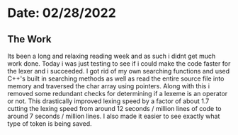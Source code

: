 # Date: 02/28/2022

## The Work

Its been a long and relaxing reading week and as such i didnt get much work done. Today i was just testing to see 
if i could make the code faster for the lexer and i succeeded. I got rid of my own searching functions and used C++'s 
built in searching methods as well as read the entire source file into memory and traversed the char array using pointers.
Along with this i removed some redundant checks for determining if a lexeme is an operator or not.
This drastically improved lexing speed by a factor of about 1.7 cutting the lexing speed from around 12 seconds / million lines of code to around 7 seconds / million lines. I also made it easier to see exactly what type of token is being saved.